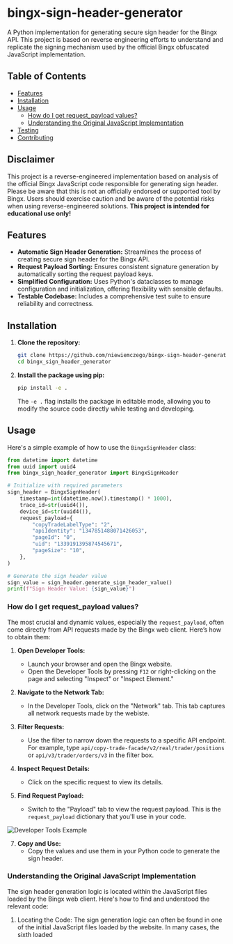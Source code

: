 # bingx-sign-header-generator

A Python implementation for generating secure sign header for the Bingx API. This project is based on reverse engineering efforts to understand and replicate the signing mechanism used by the official Bingx obfuscated JavaScript implementation.

## Table of Contents

- [Features](#features)
- [Installation](#installation)
- [Usage](#usage)
    - [How do I get request_payload values?](#how-do-i-get-request_payload-values)
    - [Understanding the Original JavaScript Implementation](#understanding-the-original-javascript-implementation)
- [Testing](#testing)
- [Contributing](#contributing)

## Disclaimer

This project is a reverse-engineered implementation based on analysis of the official Bingx JavaScript code responsible for generating sign header. Please be aware that this is not an officially endorsed or supported tool by Bingx. Users should exercise caution and be aware of the potential risks when using reverse-engineered solutions. **This project is intended for educational use only!**


## Features

- **Automatic Sign Header Generation:** Streamlines the process of creating secure sign header for the Bingx API.
- **Request Payload Sorting:** Ensures consistent signature generation by automatically sorting the request payload keys.
- **Simplified Configuration:**  Uses Python's dataclasses to manage configuration and initialization, offering flexibility with sensible defaults.
- **Testable Codebase:** Includes a comprehensive test suite to ensure reliability and correctness.

## Installation

1.  **Clone the repository:**

    ```bash
    git clone https://github.com/niewiemczego/bingx-sign-header-generator.git
    cd bingx_sign_header_generator
    ```

2.  **Install the package using pip:**

    ```bash
    pip install -e .
    ```

    The `-e .` flag installs the package in editable mode, allowing you to modify the source code directly while testing and developing.

## Usage

Here's a simple example of how to use the `BingxSignHeader` class:

```python
from datetime import datetime
from uuid import uuid4
from bingx_sign_header_generator import BingxSignHeader

# Initialize with required parameters
sign_header = BingxSignHeader(
    timestamp=int(datetime.now().timestamp() * 1000),
    trace_id=str(uuid4()),
    device_id=str(uuid4()),
    request_payload={
        "copyTradeLabelType": "2",
        "apiIdentity": "1347851488071426053",
        "pageId": "0",
        "uid": "1339191395874545671",
        "pageSize": "10",
    },
)

# Generate the sign header value
sign_value = sign_header.generate_sign_header_value()
print(f"Sign Header Value: {sign_value}")
```

### How do I get request_payload values?

The most crucial and dynamic values, especially the `request_payload`, often come directly from API requests made by the Bingx web client. Here’s how to obtain them:

1. **Open Developer Tools:**
   - Launch your browser and open the Bingx website.
   - Open the Developer Tools by pressing `F12` or right-clicking on the page and selecting "Inspect" or "Inspect Element."

2. **Navigate to the Network Tab:**
   - In the Developer Tools, click on the "Network" tab. This tab captures all network requests made by the webiste.

3. **Filter Requests:**
   - Use the filter to narrow down the requests to a specific API endpoint. For example, type `api/copy-trade-facade/v2/real/trader/positions` or `api/v3/trader/orders/v3` in the filter box.

4. **Inspect Request Details:**
   - Click on the specific request to view its details.

5. **Find Request Payload:**
   - Switch to the "Payload" tab to view the request payload. This is the `request_payload` dictionary that you'll use in your code.

  ![Developer Tools Example](https://github.com/user-attachments/assets/9bddc5db-d4e8-41e3-ad39-3a9bd7b10925)
  
7. **Copy and Use:**
   - Copy the values and use them in your Python code to generate the sign header.

### Understanding the Original JavaScript Implementation

The sign header generation logic is located within the JavaScript files loaded by the Bingx web client. Here's how to find and understood the relevant code:

1. Locating the Code: The sign generation logic can often be found in one of the initial JavaScript files loaded by the website. In many cases, the sixth loaded <script> is the one that contains the "encryptionContent" keyword, which is a key component used later in generating the sign.

   **If you're having trouble locating the correct script, here are some previously used URLs that might help:**
   - https://bin.bb-os.com/_nuxt/08f13682b3.modern.js
   - https://bin.bb-os.com/_nuxt/941f858513.modern.js
   - https://bin.bb-os.com/_nuxt/1491b29.js <-- the oldest one, used a few years ago

![Location JavaScript Sign Implementation](https://github.com/user-attachments/assets/c704e003-1254-402f-a796-52a3265e3470)

2. Analyzing the Code: Once you find the script file, search for the encryptionContent variable or the function responsible for generating the sign. By observing how this variable is constructed, you can understand the steps needed to replicate the signing process.

![JavaScript Sign Implementation](https://github.com/user-attachments/assets/178245ac-3b2d-45aa-83e1-ad04a714e151)

## Testing 

The project includes comprehensive tests using pytest. The tests ensure that the key functionalities work as expected, including the signing process and payload sorting.

To run the tests:

```bash
pytest -s
```

This command will execute all tests and show output from print statements if needed. A pytest.ini configuration file is included to manage test configurations.

## Contributing

Contributions are welcome! Please follow these steps:

1. Fork the repository.
2. Create a new branch for your feature or fix.
3. Write tests for your changes.
4. Ensure all tests pass.
5. Submit a pull request with a clear description of your changes.

